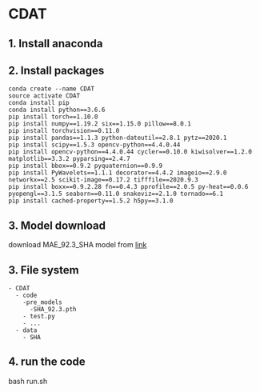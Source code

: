 # CDAT

## 1. Install anaconda

## 2. Install packages

```
conda create --name CDAT
source activate CDAT
conda install pip
conda install python==3.6.6
pip install torch==1.10.0
pip install numpy==1.19.2 six==1.15.0 pillow==8.0.1
pip install torchvision==0.11.0
pip install pandas==1.1.3 python-dateutil==2.8.1 pytz==2020.1
pip install scipy==1.5.3 opencv-python==4.4.0.44
pip install opencv-python==4.4.0.44 cycler==0.10.0 kiwisolver==1.2.0 matplotlib==3.3.2 pyparsing==2.4.7
pip install bbox==0.9.2 pyquaternion==0.9.9
pip install PyWavelets==1.1.1 decorator==4.4.2 imageio==2.9.0 networkx==2.5 scikit-image==0.17.2 tifffile==2020.9.3
pip install boxx==0.9.2.28 fn==0.4.3 pprofile==2.0.5 py-heat==0.0.6 pyopengl==3.1.5 seaborn==0.11.0 snakeviz==2.1.0 tornado==6.1
pip install cached-property==1.5.2 h5py==3.1.0
```

## 3. Model download

download MAE_92.3_SHA model from [link](https://1drv.ms/u/s!AuOdja6S-tY7g5xowvDG5TFJRO2kyg?e=x2kDWO) 

## 3. File system
```
- CDAT
  - code
    -pre_models
      -SHA_92.3.pth
    - test.py
    - ...
  - data
    - SHA
``` 

## 4. run the code
bash run.sh
